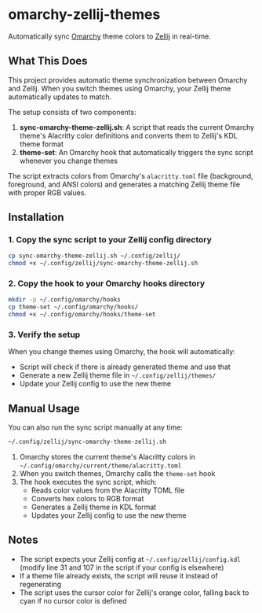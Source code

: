 # omarchy-zellij-themes

Automatically sync [Omarchy](https://github.com/matsouto/omarchy) theme colors to [Zellij](https://zellij.dev/) in real-time.

## What This Does

This project provides automatic theme synchronization between Omarchy and Zellij. When you switch themes using Omarchy, your Zellij theme automatically updates to match.

The setup consists of two components:

1. **sync-omarchy-theme-zellij.sh**: A script that reads the current Omarchy theme's Alacritty color definitions and converts them to Zellij's KDL theme format
2. **theme-set**: An Omarchy hook that automatically triggers the sync script whenever you change themes

The script extracts colors from Omarchy's `alacritty.toml` file (background, foreground, and ANSI colors) and generates a matching Zellij theme file with proper RGB values.

## Installation

### 1. Copy the sync script to your Zellij config directory

```bash
cp sync-omarchy-theme-zellij.sh ~/.config/zellij/
chmod +x ~/.config/zellij/sync-omarchy-theme-zellij.sh
```

### 2. Copy the hook to your Omarchy hooks directory

```bash
mkdir -p ~/.config/omarchy/hooks
cp theme-set ~/.config/omarchy/hooks/
chmod +x ~/.config/omarchy/hooks/theme-set
```

### 3. Verify the setup

When you change themes using Omarchy, the hook will automatically:
- Script will check if there is already generated theme and use that
- Generate a new Zellij theme file in `~/.config/zellij/themes/`
- Update your Zellij config to use the new theme

## Manual Usage

You can also run the sync script manually at any time:

```bash
~/.config/zellij/sync-omarchy-theme-zellij.sh
```


1. Omarchy stores the current theme's Alacritty colors in `~/.config/omarchy/current/theme/alacritty.toml`
2. When you switch themes, Omarchy calls the `theme-set` hook
3. The hook executes the sync script, which:
   - Reads color values from the Alacritty TOML file
   - Converts hex colors to RGB format
   - Generates a Zellij theme in KDL format
   - Updates your Zellij config to use the new theme

## Notes

- The script expects your Zellij config at `~/.config/zellij/config.kdl` (modify line 31 and 107 in the script if your config is elsewhere)
- If a theme file already exists, the script will reuse it instead of regenerating
- The script uses the cursor color for Zellij's orange color, falling back to cyan if no cursor color is defined
